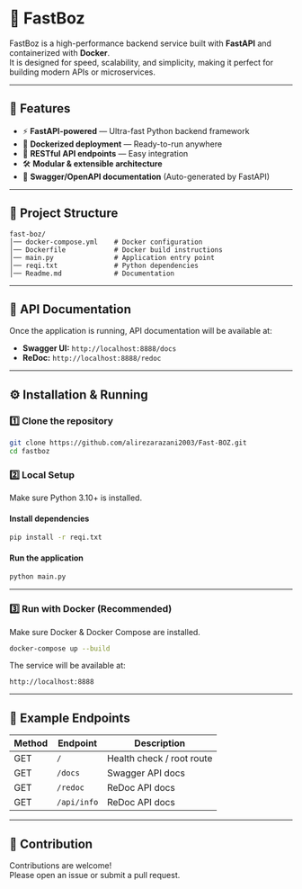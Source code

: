 # 🚀 FastBoz

FastBoz is a high-performance backend service built with **FastAPI** and containerized with **Docker**.  
It is designed for speed, scalability, and simplicity, making it perfect for building modern APIs or microservices.

---

## 📌 Features
- ⚡ **FastAPI-powered** — Ultra-fast Python backend framework
- 🐳 **Dockerized deployment** — Ready-to-run anywhere
- 🔄 **RESTful API endpoints** — Easy integration
- 🛠 **Modular & extensible architecture**
- 📜 **Swagger/OpenAPI documentation** (Auto-generated by FastAPI)

---

## 📂 Project Structure
```
fast-boz/
│── docker-compose.yml    # Docker configuration
│── Dockerfile            # Docker build instructions
│── main.py               # Application entry point
│── reqi.txt              # Python dependencies
│── Readme.md             # Documentation
```

---

## 📖 API Documentation
Once the application is running, API documentation will be available at:
- **Swagger UI:** `http://localhost:8888/docs`
- **ReDoc:** `http://localhost:8888/redoc`

---

## ⚙️ Installation & Running

### **1️⃣ Clone the repository**
```bash
git clone https://github.com/alirezarazani2003/Fast-BOZ.git
cd fastboz
```

### **2️⃣ Local Setup**
Make sure Python 3.10+ is installed.

#### Install dependencies
```bash
pip install -r reqi.txt
```

#### Run the application
```bash
python main.py
```

---

### **3️⃣ Run with Docker (Recommended)**
Make sure Docker & Docker Compose are installed.

```bash
docker-compose up --build
```

The service will be available at:
```
http://localhost:8888
```

---

## 📌 Example Endpoints
| Method | Endpoint      | Description               |
|--------|--------------|---------------------------|
| GET    | `/`          | Health check / root route |
| GET    | `/docs`      | Swagger API docs          |
| GET    | `/redoc`     | ReDoc API docs            |
| GET    | `/api/info`     | ReDoc API docs            |

---

## 🤝 Contribution
Contributions are welcome!  
Please open an issue or submit a pull request.


